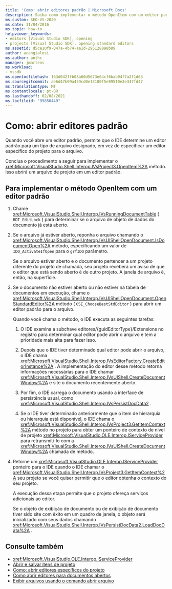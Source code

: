 ```yaml
---
title: 'Como: abrir editores padrão | Microsoft Docs'
description: Saiba como implementar o método OpenItem com um editor padrão. O IDE determina um editor padrão para um tipo de arquivo designado.
ms.custom: SEO-VS-2020
ms.date: 11/04/2016
ms.topic: how-to
helpviewer_keywords:
- editors [Visual Studio SDK], opening
- projects [Visual Studio SDK], opening standard editors
ms.assetid: d5ce10f9-047a-4b74-aa1d-295128898b89
author: acangialosi
ms.author: anthc
manager: jmartens
ms.workload:
- vssdk
ms.openlocfilehash: 163d042ffb08a60d5673e64cf6bab94f7a2f1d63
ms.sourcegitcommit: ae6d47b09a439cd0e13180f5e89510e3e347fd47
ms.translationtype: MT
ms.contentlocale: pt-BR
ms.lasthandoff: 02/08/2021
ms.locfileid: "99850449"
---
```

# <a name="how-to-open-standard-editors"></a>Como: abrir editores padrão
Quando você abre um editor padrão, permite que o IDE determine um editor padrão para um tipo de arquivo designado, em vez de especificar um editor específico do projeto para o arquivo.

 Conclua o procedimento a seguir para implementar o <xref:Microsoft.VisualStudio.Shell.Interop.IVsProject3.OpenItem%2A> método. Isso abrirá um arquivo de projeto em um editor padrão.

## <a name="to-implement-the-openitem-method-with-a-standard-editor"></a>Para implementar o método OpenItem com um editor padrão

1. Chame <xref:Microsoft.VisualStudio.Shell.Interop.IVsRunningDocumentTable> ( `RDT_EditLock` ) para determinar se o arquivo de objeto de dados do documento já está aberto.

2. Se o arquivo já estiver aberto, reponha o arquivo chamando o <xref:Microsoft.VisualStudio.Shell.Interop.IVsUIShellOpenDocument.IsDocumentOpen%2A> método, especificando um valor de `IDO_ActivateIfOpen` para o `grfIDO` parâmetro.

     Se o arquivo estiver aberto e o documento pertencer a um projeto diferente do projeto de chamada, seu projeto receberá um aviso de que o editor que está sendo aberto é de outro projeto. A janela de arquivo é, então, na superfície.

3. Se o documento não estiver aberto ou não estiver na tabela de documentos em execução, chame o <xref:Microsoft.VisualStudio.Shell.Interop.IVsUIShellOpenDocument.OpenStandardEditor%2A> método ( `OSE_ChooseBestStdEditor` ) para abrir um editor padrão para o arquivo.

     Quando você chama o método, o IDE executa as seguintes tarefas:

    1. O IDE examina a subchave editores/{guidEditorType}/Extensions no registro para determinar qual editor pode abrir o arquivo e tem a prioridade mais alta para fazer isso.

    2. Depois que o IDE tiver determinado qual editor pode abrir o arquivo, o IDE chama <xref:Microsoft.VisualStudio.Shell.Interop.IVsEditorFactory.CreateEditorInstance%2A> . A implementação do editor desse método retorna informações necessárias para o IDE chamar <xref:Microsoft.VisualStudio.Shell.Interop.IVsUIShell.CreateDocumentWindow%2A> e site o documento recentemente aberto.

    3. Por fim, o IDE carrega o documento usando a interface de persistência usual, como <xref:Microsoft.VisualStudio.Shell.Interop.IVsPersistDocData2> .

    4. Se o IDE tiver determinado anteriormente que o item de hierarquia ou hierarquia está disponível, o IDE chama o <xref:Microsoft.VisualStudio.Shell.Interop.IVsProject3.GetItemContext%2A> método no projeto para obter um ponteiro de contexto de nível de projeto <xref:Microsoft.VisualStudio.OLE.Interop.IServiceProvider> para retransmiti-lo com a <xref:Microsoft.VisualStudio.Shell.Interop.IVsUIShell.CreateDocumentWindow%2A> chamada de método.

4. Retorne um <xref:Microsoft.VisualStudio.OLE.Interop.IServiceProvider> ponteiro para o IDE quando o IDE chamar o <xref:Microsoft.VisualStudio.Shell.Interop.IVsProject3.GetItemContext%2A> seu projeto se você quiser permitir que o editor obtenha o contexto do seu projeto.

     A execução dessa etapa permite que o projeto ofereça serviços adicionais ao editor.

     Se o objeto de exibição de documento ou de exibição de documento tiver sido site com êxito em um quadro de janela, o objeto será inicializado com seus dados chamando <xref:Microsoft.VisualStudio.Shell.Interop.IVsPersistDocData2.LoadDocData%2A> .

## <a name="see-also"></a>Consulte também
- <xref:Microsoft.VisualStudio.OLE.Interop.IServiceProvider>
- [Abrir e salvar itens de projeto](../extensibility/internals/opening-and-saving-project-items.md)
- [Como: abrir editores específicos do projeto](../extensibility/how-to-open-project-specific-editors.md)
- [Como abrir editores para documentos abertos](../extensibility/how-to-open-editors-for-open-documents.md)
- [Exibir arquivos usando o comando abrir arquivo](../extensibility/internals/displaying-files-by-using-the-open-file-command.md)
